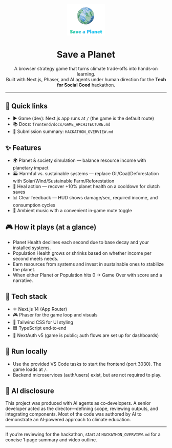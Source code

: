 <p align="center">
	<img src="./frontend/public/game/logo.png" alt="Save a Planet Logo" width="120" />
</p>

<h1 align="center">Save a Planet</h1>

<p align="center">
	A browser strategy game that turns climate trade‑offs into hands‑on learning.
	<br/>
	Built with Next.js, Phaser, and AI agents under human direction for the <strong>Tech for Social Good</strong> hackathon.
</p>

---

## 🔗 Quick links
- ▶ Game (dev): Next.js app runs at `/` (the game is the default route)
- 📚 Docs: `frontend/docs/GAME_ARCHITECTURE.md`
- 📝 Submission summary: `HACKATHON_OVERVIEW.md`

## ✨ Features
- 🌍 Planet & society simulation — balance resource income with planetary impact
- 🏭 Harmful vs. sustainable systems — replace Oil/Coal/Deforestation with Solar/Wind/Sustainable Farm/Reforestation
- 💖 Heal action — recover +10% planet health on a cooldown for clutch saves
- 📊 Clear feedback — HUD shows damage/sec, required income, and consumption cycles
- 🎵 Ambient music with a convenient in‑game mute toggle

## 🎮 How it plays (at a glance)
- Planet Health declines each second due to base decay and your installed systems.
- Population Health grows or shrinks based on whether income per second meets needs.
- Earn resources from systems and invest in sustainable ones to stabilize the planet.
- When either Planet or Population hits 0 → Game Over with score and a narrative.

## 🧰 Tech stack
- ⚛️ Next.js 14 (App Router)
- 🎮 Phaser for the game loop and visuals
- 🎨 Tailwind CSS for UI styling
- 🟦 TypeScript end‑to‑end
- 🔐 NextAuth v5 (game is public; auth flows are set up for dashboards)

## 🚀 Run locally
- Use the provided VS Code tasks to start the frontend (port 3030). The game loads at `/`.
- Backend microservices (auth/users) exist, but are not required to play.

## 🤖 AI disclosure
This project was produced with AI agents as co‑developers. A senior developer acted as the director—defining scope, reviewing outputs, and integrating components. Most of the code was authored by AI to demonstrate an AI‑powered approach to climate education.

---

If you’re reviewing for the hackathon, start at `HACKATHON_OVERVIEW.md` for a concise 1‑page summary and video outline.
